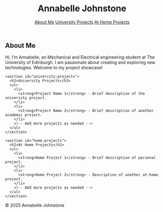 <!DOCTYPE html>
<html lang="en">
<head>
  <meta charset="UTF-8">
  <title>Annabelle Johnstone - Engineering Projects</title>
  <link rel="stylesheet" href="styles.css">
</head>
<body>
  <header>
    <h1>Annabelle Johnstone</h1>
    <nav>
      <a href="#about">About Me</a>
      <a href="#university-projects">University Projects</a>
      <a href="#home-projects">At Home Projects</a>
    </nav>
  </header>

  <main>
    <section id="about">
      <h2>About Me</h2>
      <p>
        Hi, I’m Annabelle, an Mechanical and Electrical engineering student at The University of Edinburgh. I am passionate about creating and exploring new technologies. Welcome to my project showcase!
      </p>
      <!-- Optional: Add a profile image -->
      <!-- <img src="profile.jpg" alt="Annabelle Johnstone" class="profile-pic"> -->
    </section>

    <section id="university-projects">
      <h2>University Projects</h2>
      <ul>
        <li>
          <strong>Project Name 1</strong> - Brief description of the university project.
        </li>
        <li>
          <strong>Project Name 2</strong> - Brief description of another academic project.
        </li>
        <!-- Add more projects as needed -->
      </ul>
    </section>

    <section id="home-projects">
      <h2>At Home Projects</h2>
      <ul>
        <li>
          <strong>Home Project 1</strong> - Brief description of personal project.
        </li>
        <li>
          <strong>Home Project 2</strong> - Description of another at-home project.
        </li>
        <!-- Add more projects as needed -->
      </ul>
    </section>
  </main>

  <footer>
    <p>&copy; 2025 Annabelle Johnstone</p>
  </footer>
</body>
</html>
